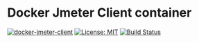 # Docker Jmeter Client container


[![docker-jmeter-client](https://img.shields.io/badge/spy86-jmeter_client-blue.svg)](https://cloud.docker.com/repository/docker/spy86/jmeter-client) [![License: MIT](https://img.shields.io/badge/License-MIT-yellow.svg)](https://opensource.org/licenses/MIT) [![Build Status](https://dev.azure.com/DevOpsSysOps/Docker/_apis/build/status/Build-docker-jmeter-client)](https://dev.azure.com/DevOpsSysOps/Docker/_build/latest?definitionId=7) 
